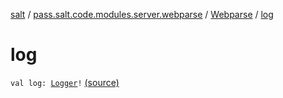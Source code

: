 [salt](../../index.md) / [pass.salt.code.modules.server.webparse](../index.md) / [Webparse](index.md) / [log](./log.md)

# log

`val log: `[`Logger`](https://docs.oracle.com/javase/6/docs/api/java/util/logging/Logger.html)`!` [(source)](https://github.com/kurbaniec-tgm/salt/tree/master/code/modules/server/webparse/Webparse.kt#L9)